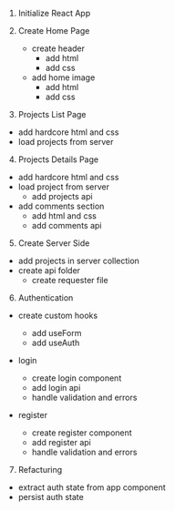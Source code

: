 1. Initialize React App

2. Create Home Page

   - create header
     - add html
     - add css
   - add home image
     - add html
     - add css

3. Projects List Page

- add hardcore html and css
- load projects from server

4. Projects Details Page

- add hardcore html and css
- load project from server
  - add projects api
- add comments section
  - add html and css
  - add comments api

5. Create Server Side

- add projects in server collection
- create api folder
  - create requester file

6. Authentication

- create custom hooks

  - add useForm
  - add useAuth

- login

  - create login component
  - add login api
  - handle validation and errors

- register
  - create register component
  - add register api
  - handle validation and errors

7. Refacturing 
  - extract auth state from app component
  - persist auth state
